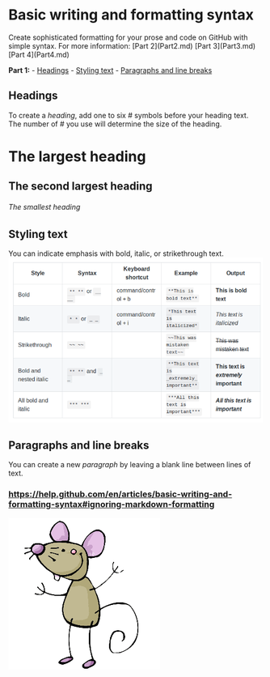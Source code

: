 
<h1>
    Basic writing and formatting syntax
</h1>
Create sophisticated formatting for your prose and code on GitHub with simple syntax. For more information: [Part 2](Part2.md) [Part 3](Part3.md) [Part 4](Part4.md)

<b>Part 1:</b> - [Headings](#Headings) - [Styling text](#Styling-text) - [Paragraphs and line breaks](#Paragraphs-and-line-breaks)


<h2>Headings</h2>


To create a <em>heading</em>, add one to six \# symbols before your heading text. The number of \# you use will determine the size of the heading.

<h1>The largest heading</h1>
<h2>The second largest heading</h2>
<h6>The smallest heading</h6>

<h2>Styling text</h2>

You can indicate emphasis with bold, italic, or strikethrough text. ![stylingText](Capture.png)

<h2>Paragraphs and line breaks</h2>

You can create a new <em>paragraph</em> by leaving a blank line between lines of text.



<h3>
    <a href="https://help.github.com/en/articles/basic-writing-and-formatting-syntax#ignoring-markdown-formatting">https://help.github.com/en/articles/basic-writing-and-formatting-syntax#ignoring-markdown-formatting</a>
</h3>



![stylingText](souris.gif)
